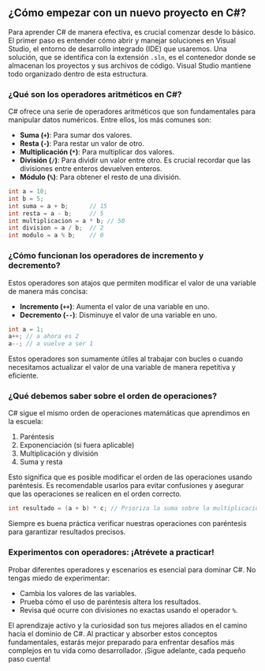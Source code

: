 ## ¿Cómo empezar con un nuevo proyecto en C#?

Para aprender C# de manera efectiva, es crucial comenzar desde lo básico. El primer paso es entender cómo abrir y manejar soluciones en Visual Studio, el entorno de desarrollo integrado (IDE) que usaremos. Una solución, que se identifica con la extensión `.sln`, es el contenedor donde se almacenan los proyectos y sus archivos de código. Visual Studio mantiene todo organizado dentro de esta estructura.

### ¿Qué son los operadores aritméticos en C#?

C# ofrece una serie de operadores aritméticos que son fundamentales para manipular datos numéricos. Entre ellos, los más comunes son:

- **Suma (`+`)**: Para sumar dos valores.
- **Resta (`-`)**: Para restar un valor de otro.
- **Multiplicación (`*`)**: Para multiplicar dos valores.
- **División (`/`)**: Para dividir un valor entre otro. Es crucial recordar que las divisiones entre enteros devuelven enteros.
- **Módulo (`%`)**: Para obtener el resto de una división.

```csharp
int a = 10;
int b = 5;
int suma = a + b;      // 15
int resta = a - b;     // 5
int multiplicacion = a * b; // 50
int division = a / b;  // 2
int modulo = a % b;    // 0
```

### ¿Cómo funcionan los operadores de incremento y decremento?

Estos operadores son atajos que permiten modificar el valor de una variable de manera más concisa:

- **Incremento (`++`)**: Aumenta el valor de una variable en uno.
- **Decremento (`--`)**: Disminuye el valor de una variable en uno.

```csharp
int a = 1;
a++; // a ahora es 2
a--; // a vuelve a ser 1
```

Estos operadores son sumamente útiles al trabajar con bucles o cuando necesitamos actualizar el valor de una variable de manera repetitiva y eficiente.

### ¿Qué debemos saber sobre el orden de operaciones?

C# sigue el mismo orden de operaciones matemáticas que aprendimos en la escuela:

1. Paréntesis
2. Exponenciación (si fuera aplicable)
3. Multiplicación y división
4. Suma y resta

Esto significa que es posible modificar el orden de las operaciones usando paréntesis. Es recomendable usarlos para evitar confusiones y asegurar que las operaciones se realicen en el orden correcto.

```csharp
int resultado = (a + b) * c; // Prioriza la suma sobre la multiplicación
```

Siempre es buena práctica verificar nuestras operaciones con paréntesis para garantizar resultados precisos.

### Experimentos con operadores: ¡Atrévete a practicar!

Probar diferentes operadores y escenarios es esencial para dominar C#. No tengas miedo de experimentar:

- Cambia los valores de las variables.
- Prueba cómo el uso de paréntesis altera los resultados.
- Revisa qué ocurre con divisiones no exactas usando el operador `%`.

El aprendizaje activo y la curiosidad son tus mejores aliados en el camino hacia el dominio de C#. Al practicar y absorber estos conceptos fundamentales, estarás mejor preparado para enfrentar desafíos más complejos en tu vida como desarrollador. ¡Sigue adelante, cada pequeño paso cuenta!